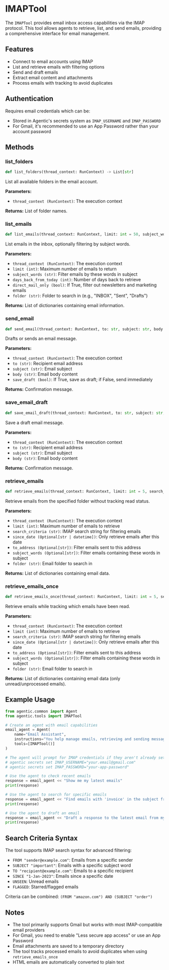 # IMAPTool

The `IMAPTool` provides email inbox access capabilities via the IMAP protocol. This tool allows agents to retrieve, list, and send emails, providing a comprehensive interface for email management.

## Features

- Connect to email accounts using IMAP
- List and retrieve emails with filtering options
- Send and draft emails
- Extract email content and attachments
- Process emails with tracking to avoid duplicates

## Authentication

Requires email credentials which can be:

- Stored in Agentic's secrets system as `IMAP_USERNAME` and `IMAP_PASSWORD`
- For Gmail, it's recommended to use an App Password rather than your account password

## Methods

### list_folders

```python
def list_folders(thread_context: RunContext) -> List[str]
```

List all available folders in the email account.

**Parameters:**

- `thread_context (RunContext)`: The execution context

**Returns:**
List of folder names.

### list_emails

```python
def list_emails(thread_context: RunContext, limit: int = 50, subject_words: str = None, days_back_from_today: int = 1, direct_mail_only: bool = True, folder: str = "INBOX") -> List[Dict[str, Any]]
```

List emails in the inbox, optionally filtering by subject words.

**Parameters:**

- `thread_context (RunContext)`: The execution context
- `limit (int)`: Maximum number of emails to return
- `subject_words (str)`: Filter emails by these words in subject
- `days_back_from_today (int)`: Number of days back to retrieve
- `direct_mail_only (bool)`: If True, filter out newsletters and marketing emails
- `folder (str)`: Folder to search in (e.g., "INBOX", "Sent", "Drafts")

**Returns:**
List of dictionaries containing email information.

### send_email

```python
def send_email(thread_context: RunContext, to: str, subject: str, body: str, save_draft: bool = True) -> str
```

Drafts or sends an email message.

**Parameters:**

- `thread_context (RunContext)`: The execution context
- `to (str)`: Recipient email address
- `subject (str)`: Email subject
- `body (str)`: Email body content
- `save_draft (bool)`: If True, save as draft; if False, send immediately

**Returns:**
Confirmation message.

### save_email_draft

```python
def save_email_draft(thread_context: RunContext, to: str, subject: str, body: str) -> str
```

Save a draft email message.

**Parameters:**

- `thread_context (RunContext)`: The execution context
- `to (str)`: Recipient email address
- `subject (str)`: Email subject
- `body (str)`: Email body content

**Returns:**
Confirmation message.

### retrieve_emails

```python
def retrieve_emails(thread_context: RunContext, limit: int = 5, search_criteria: str = "", since_date: Optional[str | datetime] = None, to_address: Optional[str] = None, subject_words: Optional[str] = None, folder: str = "INBOX") -> List[Dict[str, Any]]
```

Retrieve emails from the specified folder without tracking read status.

**Parameters:**

- `thread_context (RunContext)`: The execution context
- `limit (int)`: Maximum number of emails to retrieve
- `search_criteria (str)`: IMAP search string for filtering emails
- `since_date (Optional[str | datetime])`: Only retrieve emails after this date
- `to_address (Optional[str])`: Filter emails sent to this address
- `subject_words (Optional[str])`: Filter emails containing these words in subject
- `folder (str)`: Email folder to search in

**Returns:**
List of dictionaries containing email data.

### retrieve_emails_once

```python
def retrieve_emails_once(thread_context: RunContext, limit: int = 5, search_criteria: str = "", since_date: Optional[str | datetime] = None, to_address: Optional[str] = None, subject_words: Optional[str] = None, folder: str = "INBOX") -> List[Dict[str, Any]]
```

Retrieve emails while tracking which emails have been read.

**Parameters:**

- `thread_context (RunContext)`: The execution context
- `limit (int)`: Maximum number of emails to retrieve
- `search_criteria (str)`: IMAP search string for filtering emails
- `since_date (Optional[str | datetime])`: Only retrieve emails after this date
- `to_address (Optional[str])`: Filter emails sent to this address
- `subject_words (Optional[str])`: Filter emails containing these words in subject
- `folder (str)`: Email folder to search in

**Returns:**
List of dictionaries containing email data (only unread/unprocessed emails).

## Example Usage

```python
from agentic.common import Agent
from agentic.tools import IMAPTool

# Create an agent with email capabilities
email_agent = Agent(
    name="Email Assistant",
    instructions="You help manage emails, retrieving and sending messages.",
    tools=[IMAPTool()]
)

# The agent will prompt for IMAP credentials if they aren't already set
# agentic secrets set IMAP_USERNAME="your.email@gmail.com"
# agentic secrets set IMAP_PASSWORD="your-app-password"

# Use the agent to check recent emails
response = email_agent << "Show me my latest emails"
print(response)

# Use the agent to search for specific emails
response = email_agent << "Find emails with 'invoice' in the subject from the last 7 days"
print(response)

# Use the agent to draft an email
response = email_agent << "Draft a response to the latest email from my boss"
print(response)
```

## Search Criteria Syntax

The tool supports IMAP search syntax for advanced filtering:

- `FROM "sender@example.com"`: Emails from a specific sender
- `SUBJECT "important"`: Emails with a specific subject word
- `TO "recipient@example.com"`: Emails to a specific recipient
- `SINCE "1-Jan-2023"`: Emails since a specific date
- `UNSEEN`: Unread emails
- `FLAGGED`: Starred/flagged emails

Criteria can be combined: `(FROM "amazon.com") AND (SUBJECT "order")`

## Notes

- The tool primarily supports Gmail but works with most IMAP-compatible email providers
- For Gmail, you need to enable "Less secure app access" or use an App Password
- Email attachments are saved to a temporary directory
- The tool tracks processed emails to avoid duplicates when using `retrieve_emails_once`
- HTML emails are automatically converted to plain text
